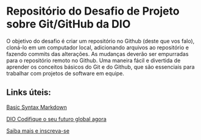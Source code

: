 # Repositório do Desafio de Projeto sobre Git/GitHub da DIO
O objetivo do desafio é criar um repositório no Github (deste que vos falo), cloná-lo em um computador local, adicionando arquivos ao repositório e fazendo commits das alterações. As mudanças deverão ser empurradas para o repositório remoto no Github. Uma maneira fácil e divertida de aprender os conceitos básicos do Git e do Github, que são essenciais para trabalhar com projetos de software em equipe.

## Links úteis:
[Basic Syntax Markdown](https://www.markdownguide.org/basic-syntax/)  
  
[DIO Codifique o seu futuro global agora](https://web.dio.me/)  
  
[Saiba mais e inscreva-se](https://plataforma.potenciatech.com.br/?utm_source=google&utm_medium=cpc&utm_campaign=trafego_btob-v1&gclid=CjwKCAjwrJ-hBhB7EiwAuyBVXWMfHBXgkGDtMh9pv757ItEfotDoUSZnrYXnimpGWsT8Z5yXufQtnRoCAIQQAvD_BwE)
